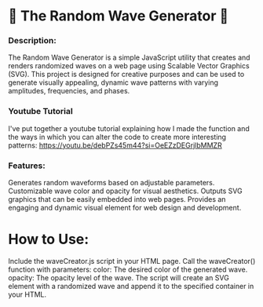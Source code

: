 <h1>🌊 The Random Wave Generator 🌊</h1>


<h3>Description:</h3>
The Random Wave Generator is a simple JavaScript utility that creates and renders randomized waves on a web page using Scalable Vector Graphics (SVG). This project is designed for creative purposes and can be used to generate visually appealing, dynamic wave patterns with varying amplitudes, frequencies, and phases. 


<h3>Youtube Tutorial</h3>
I've put together a youtube tutorial explaining how I made the function and the ways in which you can alter the code to create more interesting patterns: <a href="https://youtu.be/debPZs45m44?si=OeEZzDEGrjlbMMZR">https://youtu.be/debPZs45m44?si=OeEZzDEGrjlbMMZR</a>

<h3>Features:</h3>

Generates random waveforms based on adjustable parameters.
Customizable wave color and opacity for visual aesthetics.
Outputs SVG graphics that can be easily embedded into web pages.
Provides an engaging and dynamic visual element for web design and development.


<h1>How to Use:</h1>

Include the waveCreator.js script in your HTML page.
Call the waveCreator() function with parameters:
color: The desired color of the generated wave.
opacity: The opacity level of the wave.
The script will create an SVG element with a randomized wave and append it to the specified container in your HTML.
 
